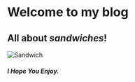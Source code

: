 # Welcome to my blog

## All about *sandwiches*! 
![Sandwich](https://www.stickpng.com/assets/images/580b57fcd9996e24bc43c1ef.png)


##### I Hope You Enjoy.
